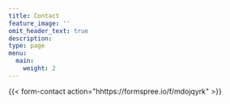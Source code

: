 ```yaml
---
title: Contact
feature_image: ''
omit_header_text: true
description:
type: page
menu:
  main:
    weight: 2
---
```


{{< form-contact action="hhttps://formspree.io/f/mdojqyrk" >}}
